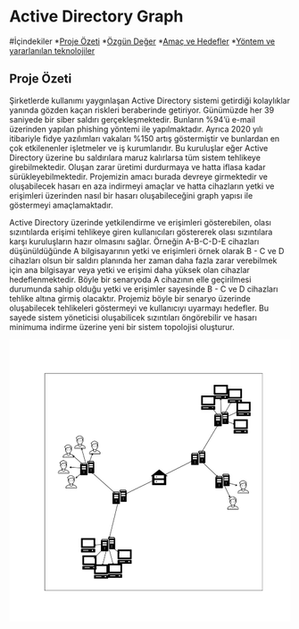 # Active Directory Graph


#İçindekiler
*[Proje Özeti](#proje-özeti)
*[Özgün Değer](#özgün-değer)
*[Amaç ve Hedefler](#amaç-ve-hedefler)
*[Yöntem ve yararlanılan teknolojiler](#yöntem-ve-yararlanılan-teknolojiler)



## Proje Özeti 

  Şirketlerde kullanımı yaygınlaşan Active Directory sistemi getirdiği kolaylıklar yanında gözden kaçan riskleri beraberinde getiriyor. Günümüzde her 39 saniyede bir siber saldırı gerçekleşmektedir. Bunların %94’ü e-mail üzerinden yapılan phishing yöntemi ile yapılmaktadır. Ayrıca 2020 yılı itibariyle fidye yazılımları vakaları %150 artış göstermiştir ve bunlardan en çok etkilenenler işletmeler ve iş kurumlarıdır. Bu kuruluşlar eğer Active Directory üzerine bu saldırılara maruz kalırlarsa tüm sistem tehlikeye girebilmektedir. Oluşan zarar üretimi durdurmaya ve hatta iflasa kadar sürükleyebilmektedir. Projemizin amacı burada devreye girmektedir ve oluşabilecek hasarı en aza indirmeyi amaçlar ve hatta cihazların yetki ve erişimleri üzerinden nasıl bir hasarı oluşabileceğini graph yapısı ile göstermeyi amaçlamaktadır.
  
  
  Active Directory üzerinde yetkilendirme ve erişimleri gösterebilen, olası sızıntılarda erişimi tehlikeye giren kullanıcıları göstererek olası sızıntılara karşı kuruluşların hazır olmasını sağlar. Örneğin A-B-C-D-E cihazları düşünüldüğünde A bilgisayarının yetki ve erişimleri örnek olarak  B - C ve D cihazları olsun bir saldırı planında her zaman daha fazla zarar verebilmek için ana bilgisayar veya yetki ve erişimi daha yüksek olan cihazlar hedeflenmektedir. Böyle bir senaryoda A cihazının elle geçirilmesi durumunda sahip olduğu yetki ve erişimler sayesinde B - C ve D cihazları tehlike altına girmiş olacaktır. Projemiz böyle bir senaryo üzerinde oluşabilecek tehlikeleri göstermeyi ve kullanıcıyı uyarmayı hedefler. Bu sayede sistem yöneticisi oluşabilicek sızıntıları öngörebilir ve hasarı minimuma indirme üzerine yeni bir sistem topolojisi oluşturur.

![](Proje/graph.png)
